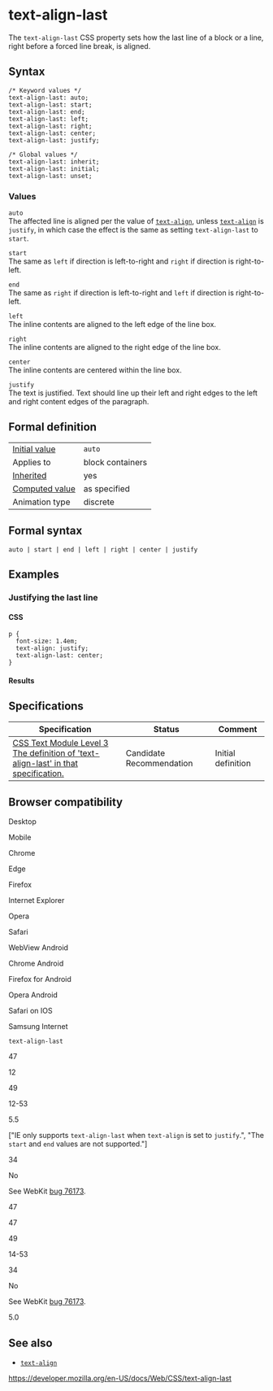 # text-align-last

The `text-align-last` CSS property sets how the last line of a block or a line, right before a forced line break, is aligned.

## Syntax

    /* Keyword values */
    text-align-last: auto;
    text-align-last: start;
    text-align-last: end;
    text-align-last: left;
    text-align-last: right;
    text-align-last: center;
    text-align-last: justify;

    /* Global values */
    text-align-last: inherit;
    text-align-last: initial;
    text-align-last: unset;

### Values

`auto`  
The affected line is aligned per the value of [`text-align`](text-align), unless [`text-align`](text-align) is `justify`, in which case the effect is the same as setting `text-align-last` to `start`.

`start`  
The same as `left` if direction is left-to-right and `right` if direction is right-to-left.

`end`  
The same as `right` if direction is left-to-right and `left` if direction is right-to-left.

`left`  
The inline contents are aligned to the left edge of the line box.

`right`  
The inline contents are aligned to the right edge of the line box.

`center`  
The inline contents are centered within the line box.

`justify`  
The text is justified. Text should line up their left and right edges to the left and right content edges of the paragraph.

## Formal definition

<table><tbody><tr class="odd"><td><a href="initial_value">Initial value</a></td><td><code>auto</code></td></tr><tr class="even"><td>Applies to</td><td>block containers</td></tr><tr class="odd"><td><a href="inheritance">Inherited</a></td><td>yes</td></tr><tr class="even"><td><a href="computed_value">Computed value</a></td><td>as specified</td></tr><tr class="odd"><td>Animation type</td><td>discrete</td></tr></tbody></table>

## Formal syntax

    auto | start | end | left | right | center | justify

## Examples

### Justifying the last line

#### CSS

    p {
      font-size: 1.4em;
      text-align: justify;
      text-align-last: center;
    }

#### Results

## Specifications

<table><thead><tr class="header"><th>Specification</th><th>Status</th><th>Comment</th></tr></thead><tbody><tr class="odd"><td><a href="https://drafts.csswg.org/css-text-3/#text-align-last-property">CSS Text Module Level 3<br />
<span class="small">The definition of 'text-align-last' in that specification.</span></a></td><td><span class="spec-cr">Candidate Recommendation</span></td><td>Initial definition</td></tr></tbody></table>

## Browser compatibility

Desktop

Mobile

Chrome

Edge

Firefox

Internet Explorer

Opera

Safari

WebView Android

Chrome Android

Firefox for Android

Opera Android

Safari on IOS

Samsung Internet

`text-align-last`

47

12

49

12-53

5.5

\["IE only supports `text-align-last` when `text-align` is set to `justify`.", "The `start` and `end` values are not supported."\]

34

No

See WebKit [bug 76173](https://webkit.org/b/76173).

47

47

49

14-53

34

No

See WebKit [bug 76173](https://webkit.org/b/76173).

5.0

## See also

- [`text-align`](text-align)

<a href="https://developer.mozilla.org/en-US/docs/Web/CSS/text-align-last" class="_attribution-link">https://developer.mozilla.org/en-US/docs/Web/CSS/text-align-last</a>
